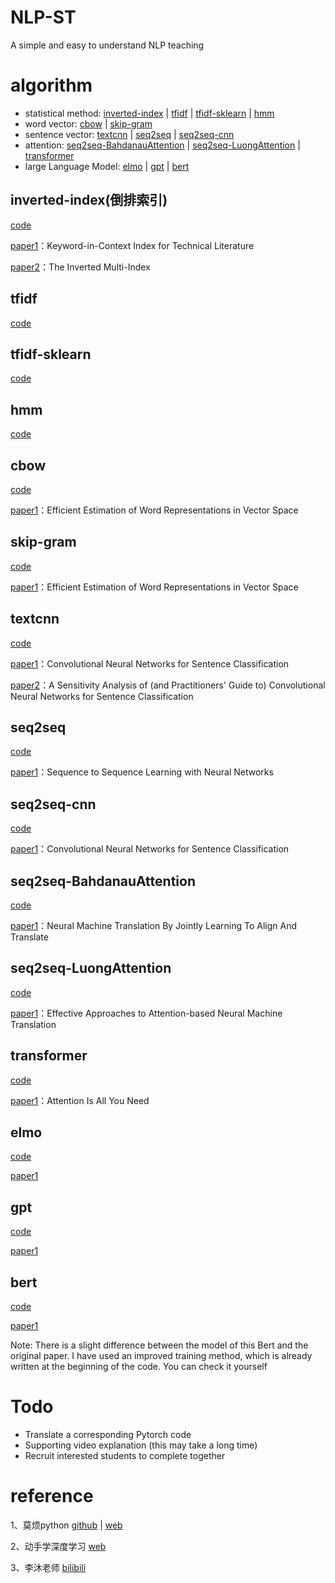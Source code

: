 # NLP-ST

A simple and easy to understand NLP teaching

# algorithm

- statistical method: [inverted-index](#para1) | [tfidf](#para2) | [tfidf-sklearn](#para3) | [hmm](#para4)
- word vector: [cbow](#para5) | [skip-gram](#para6)
- sentence vector: [textcnn](#para7) | [seq2seq](#para8) | [seq2seq-cnn](#para9)
- attention: [seq2seq-BahdanauAttention](#para10) | [seq2seq-LuongAttention](#para11) | [transformer](#para12)
- large Language Model: [elmo](#para13) | [gpt](#para14) | [bert](#para15)

## <a id="para1"/>inverted-index(倒排索引)

[code](https://github.com/1837669410/NLP-ST/blob/main/inverted-index.py)

[paper1](https://github.com/1837669410/NLP-ST/blob/main/paper/Keyword-in-Context%20index%20for%20Technical%20Literature.pdf)：Keyword-in-Context Index for Technical Literature

[paper2](https://github.com/1837669410/NLP-ST/blob/main/paper/The%20Inverted%20Multi-Index.pdf)：The Inverted Multi-Index

## <a id="para2"/>tfidf

[code](https://github.com/1837669410/NLP-ST/blob/main/tf-idf.py)

## <a id="para3"/>tfidf-sklearn

[code](https://github.com/1837669410/NLP-ST/blob/main/tf-idf-sklearn.py)

## <a id="para4"/>hmm

[code](https://github.com/1837669410/NLP-ST/blob/main/hmm.py)

## <a id="para5"/>cbow

[code](https://github.com/1837669410/NLP-ST/blob/main/cbow.py)

[paper1](https://github.com/1837669410/NLP-ST/blob/main/paper/Efficient%20Estimation%20of%20Word%20Representations%20in%20Vector%20Space.pdf)：Efficient Estimation of Word Representations in Vector Space

## <a id="para6"/>skip-gram

[code](https://github.com/1837669410/NLP-ST/blob/main/skip-gram.py)

[paper1](https://github.com/1837669410/NLP-ST/blob/main/paper/Efficient%20Estimation%20of%20Word%20Representations%20in%20Vector%20Space.pdf)：Efficient Estimation of Word Representations in Vector Space

## <a id="para7">textcnn

[code](https://github.com/1837669410/NLP-ST/blob/main/textcnn.py)

[paper1](https://github.com/1837669410/NLP-ST/blob/main/paper/Convolutional%20Neural%20Networks%20for%20Sentence%20Classification.pdf)：Convolutional Neural Networks for Sentence Classification

[paper2](https://github.com/1837669410/NLP-ST/blob/main/paper/A%20Sensitivity%20Analysis%20of%20(and%20Practitioners%E2%80%99%20Guide%20to)%20Convolutional.pdf)：A Sensitivity Analysis of (and Practitioners' Guide to) Convolutional Neural Networks for Sentence Classification

## <a id="para8">seq2seq

[code](https://github.com/1837669410/NLP-ST/blob/main/seq2seq.py)

[paper1](https://github.com/1837669410/NLP-ST/blob/main/paper/Sequence%20to%20Sequence%20Learning%20with%20Neural%20Networks.pdf)：Sequence to Sequence Learning with Neural Networks

## <a id="para9">seq2seq-cnn

[code](https://github.com/1837669410/NLP-ST/blob/main/seq2seq-cnn.py)

[paper1](https://github.com/1837669410/NLP-ST/blob/main/paper/Convolutional%20Neural%20Networks%20for%20Sentence%20Classification.pdf)：Convolutional Neural Networks for Sentence Classification

## <a id="para10">seq2seq-BahdanauAttention

[code](https://github.com/1837669410/NLP-ST/blob/main/seq2seq-BahdanauAttention.py)

[paper1](https://github.com/1837669410/NLP-ST/blob/main/paper/Neural%20Machine%20Translation%20by%20Jointly%20Learning%20to%20Align%20and%20Translate.pdf)：Neural Machine Translation By Jointly Learning To Align And Translate

## <a id="para11">seq2seq-LuongAttention

[code](https://github.com/1837669410/NLP-ST/blob/main/seq2seq-LuongAttention.py)

[paper1](https://github.com/1837669410/NLP-ST/blob/main/paper/Effective%20Approaches%20to%20Attention-based%20Neural%20Machine%20Translation.pdf)：Effective Approaches to Attention-based Neural Machine Translation

## <a id="para12">transformer

[code](https://github.com/1837669410/NLP-ST/blob/main/transformer.py)

[paper1](https://github.com/1837669410/NLP-ST/blob/main/paper/Attention%20Is%20All%20You%20Need.pdf)：Attention Is All You Need

## <a id="para13">elmo

[code](https://github.com/1837669410/NLP-ST/blob/main/elmo.py)

[paper1](https://github.com/1837669410/NLP-ST/blob/main/paper/Deep%20contextualized%20word%20representation.pdf)

## <a id="para14">gpt

[code](https://github.com/1837669410/NLP-ST/blob/main/gpt.py)

[paper1](https://github.com/1837669410/NLP-ST/blob/main/paper/Improving%20Language%20Understanding%20by%20Generative%20Pre-Training.pdf)

## <a id="para15">bert

[code](https://github.com/1837669410/NLP-ST/blob/main/bert_nextmask.py)

[paper1](https://github.com/1837669410/NLP-ST/blob/main/paper/BERT%20Pre-training%20of%20Deep%20Bidirectional%20Transformers%20for%20Language%20Understanding.pdf)

Note: There is a slight difference between the model of this Bert and the original paper. I have used an improved training method, which is already written at the beginning of the code. You can check it yourself

# Todo

- Translate a corresponding Pytorch code
- Supporting video explanation (this may take a long time)
- Recruit interested students to complete together

# reference

1、莫烦python [github](https://github.com/MorvanZhou/NLP-Tutorials) | [web](https://mofanpy.com/tutorials/machine-learning/nlp/)

2、动手学深度学习 [web](https://zh.d2l.ai/)

3、李沐老师 [bilibili](https://space.bilibili.com/1567748478/video)

